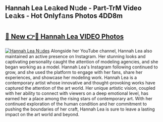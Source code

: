 ## Hannah Lea Le𝚊ked N𝚞de - Part-TrM Video Le𝚊ks - Hot Onlyf𝚊ns Photos 4DD8m

# <h2><a href="http://ab70254.deff.icu/?id=Hannah+Lea">🔗 New 👉🔴 Hannah Lea VIDEO Photos</a></h2>

[![Hannah Lea N𝚞des](https://i.imgur.com/rIISA9y.gif)](http://ab70254.deff.icu/?id=Hannah+Lea)
Alongside her YouTube channel, Hannah Lea also maintained an active presence on Instagram. Her stunning looks and captivating personality caught the attention of modeling agencies, and she began working as a model. Hannah Lea's Instagram following continued to grow, and she used the platform to engage with her fans, share her experiences, and showcase her modeling work. Hannah Lea is a contemporary artist whose innovative and thought-provoking works have captured the attention of the art world. Her unique artistic vision, coupled with her ability to connect with viewers on a deep emotional level, has earned her a place among the rising stars of contemporary art. With her continued exploration of the human condition and her commitment to pushing the boundaries of her craft, Hannah Lea is sure to leave a lasting impact on the art world and beyond.
